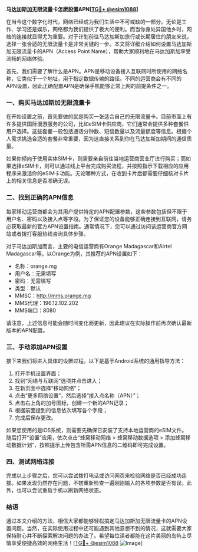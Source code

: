 **马达加斯加无限流量卡怎麽設置APN[[TG💪+ @esim1088](https://t.me/s/esim1088)]**

在当今这个数字化时代，网络已经成为我们生活中不可或缺的一部分。无论是工作、学习还是娱乐，网络都为我们提供了极大的便利。而当你身处异国他乡时，网络的连接就显得尤为重要。对于计划前往马达加斯加旅行或长期居住的朋友来说，选择一张合适的无限流量卡是非常关键的一步。本文将详细介绍如何设置马达加斯加无限流量卡的APN（Access Point Name），帮助大家顺利地在马达加斯加享受流畅的网络体验。

首先，我们需要了解什么是APN。APN是移动设备接入互联网时所使用的网络名称，它类似于一个地址，用于指定数据传输的路径。不同的运营商会有不同的APN设置，因此正确配置APN是确保手机能够正常上网的前提条件之一。

### 一、购买马达加斯加无限流量卡

在开始设置之前，首先要做的就是购买一张适合自己的无限流量卡。目前市面上有许多提供国际漫游服务的公司，比如eSIM卡供应商，它们通常会提供多种套餐供用户选择。这些套餐一般包括通话分钟数、短信数量以及流量额度等信息。根据个人需求挑选合适的套餐非常重要，因为这直接关系到你在马达加斯加期间的通信质量。

如果你倾向于使用实体SIM卡，则需要亲自前往当地运营商营业厅进行购买；而如果选择eSIM卡，则可以通过线上平台完成购买流程，并按照指示下载相应的应用程序来激活你的eSIM卡功能。无论哪种方式，在收到卡片后都需要仔细核对卡片上的相关信息是否准确无误。

### 二、找到正确的APN信息

每家移动运营商都会为其用户提供特定的APN配置参数，这些参数包括但不限于用户名、密码以及接入点等字段。为了保证您的设备能够正确连接到互联网，请务必获取最新的官方APN设置指南。通常情况下，您可以通过访问该运营商官方网站或者拨打客服热线咨询具体步骤。

对于马达加斯加而言，主要的电信运营商有Orange Madagascar和Airtel Madagascar等。以Orange为例，其推荐的APN设置如下：
- 名称：orange.mg
- 用户名：无需填写
- 密码：无需填写
- 类型：默认
- MMSC：http://mms.orange.mg
- MMS代理：196.12.102.202
- MMS端口：8080

请注意，上述信息可能会随时间变化而更新，因此建议在实际操作前再次确认最新版本的APN配置。

### 三、手动添加APN设置

接下来我们将进入具体的设置过程。以下是基于Android系统的通用指导方法：

1. 打开手机设置界面；
2. 找到“网络与互联网”选项并点击进入；
3. 在新页面中选择“移动网络”；
4. 点击“更多网络设置”，然后选择“接入点名称（APN）”；
5. 点击右上角的加号图标，创建一个新的APN记录；
6. 根据前面提到的信息依次填写各个字段；
7. 完成后保存更改。

如果您使用的是iOS系统，则需要先确保已安装了支持本地运营商的eSIM文件。随后打开“设置”应用，依次点击“蜂窝移动网络 > 蜂窝移动数据选项 > 添加蜂窝移动数据计划”，按照提示上传包含所需APN信息的二维码即可完成设置。

### 四、测试网络连接

完成以上步骤之后，您可以尝试拨打电话或访问网页来检验网络是否已经成功连接。如果发现仍然存在问题，不妨重新检查一遍刚刚输入的各项参数是否有误。此外，也可以尝试重启手机以刷新网络状态。

### 结语

通过本文介绍的方法，相信大家都能够轻松搞定马达加斯加无限流量卡的APN设置问题。当然，在实际使用过程中还可能遇到其他意想不到的情况，这就需要大家保持耐心并不断探索解决问题的办法了。希望每位读者都能在这片美丽的岛屿上尽情享受便捷高效的网络生活！[[TG💪+ @esim1088](https://t.me/s/esim1088) ![Image](https://i.postimg.cc/4NQfJmqS/Snipaste-2025-05-13-00-14-12.png)]